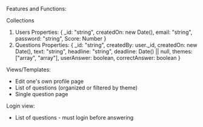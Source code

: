Features and Functions:

Collections
1. Users
 Properties:
  {
    _id: "string",
    createdOn: new Date(),
    email: "string",
    password: "string",
    Score: Number
  }  
2. Questions
  Properties:
    {
      _id: "string",
      createdBy: user._id,
      createdOn: new Date(),
      text: "string",
      headline: "string",
      deadline: Date() || null,
      themes: ["array", "array"],
      userAnswer: boolean,
      correctAnswer: boolean
    }

Views/Templates:
 - Edit one's own profile page
 - List of questions (organized or filtered by theme)
 - Single question page

 Login view:
  - List of questions - must login before answering
